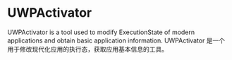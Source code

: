 # UWPActivator
UWPActivator is a tool used to modify ExecutionState of modern applications and obtain basic application information.
UWPActivator 是一个用于修改现代化应用的执行态，获取应用基本信息的工具。
